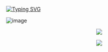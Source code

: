 <a href="https://git.io/typing-svg"><img src="https://readme-typing-svg.demolab.com?font=Fira+Code&size=30&pause=1000&color=E4B1F7&center=true&vCenter=true&width=435&lines=DEVELOPER+%7C+PROGRAMMER+%7C+LEARNER" alt="Typing SVG" /></a>



![image](https://github.com/zehrasbr/zehrasbr/assets/120209419/4ef83396-0564-4a84-9119-47d0601e4dd3)


<p align="center"><img src="https://media.giphy.com/media/l1KdbjVf8lZj2Qk3m/giphy.gif" /> </p>
<p align="center"><img src="https://media.giphy.com/media/TIejJSkHLZh4s/giphy.gif" /> </p>
